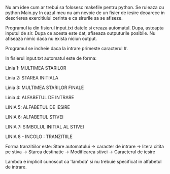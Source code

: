 Nu am idee cum ar trebui sa folosesc makefile pentru python. 
Se ruleaza cu python Main.py
In cazul meu nu am nevoie de un fisier de iesire deoarece in descrierea exercitiului cerinta e ca sirurile sa se afiseze.

Programul ia din fisierul input.txt datele si creaza automatul.
Dupa, asteapta inputul de sir.
Dupa ce acesta este dat, afiseaza outputurile posibile. Nu afiseaza nimic daca nu exista niciun output.

Programul se incheie daca la intrare primeste caracterul #.

In fisierul input.txt automatul este de forma:

Linia 1:  MULTIMEA STARILOR

Linia 2:  STAREA INITIALA

Linia 3:  MULTIMEA STARILOR FINALE

Linia 4:  ALFABETUL DE INTRARE

LINIA 5:  ALFABETUL DE IESIRE

LINIA 6:  ALFABETUL STIVEI

LINIA 7:  SIMBOLUL INITIAL AL STIVEI

LINIA 8 - INCOLO : TRANZITIILE 

Forma tranzitiilor este:  Stare automatului -> caracter de intrare -> litera citita pe stiva ->
                          Starea destinatie -> Modificarea stivei -> Caracterul de iesire

Lambda e implicit cunoscut ca 'lambda' si nu trebuie specificat in alfabetul de intrare.
